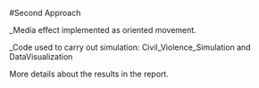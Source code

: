 #Second Approach

_Media effect implemented as oriented movement.

_Code used to carry out simulation: Civil_Violence_Simulation and DataVisualization


More details about the results in the report. 